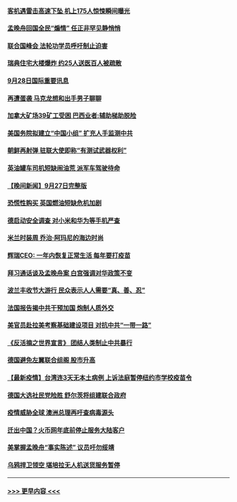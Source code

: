 #### [客机遇雷击高速下坠 机上175人惊悚瞬间曝光](../pages/prog202/a103228803.md?t=09282151) 
#### [孟晚舟回国全民“煽情” 任正非罕见静悄悄](../pages/prog202/a103228858.md?t=09282151) 
#### [联合国峰会 法轮功学员呼吁制止迫害](../pages/prog202/a103228832.md?t=09282151) 
#### [瑞典住宅大楼爆炸 约25人送医百人被疏散](../pages/prog202/a103228763.md?t=09282151) 
#### [9月28日国际重要讯息](../pages/prog202/a103228737.md?t=09282151) 
#### [再遭蛋袭 马克龙想和出手男子聊聊](../pages/prog202/a103228704.md?t=09282151) 
#### [加拿大矿场39矿工受困 巴西业者:辅助梯助脱险](../pages/prog202/a103228676.md?t=09282151) 
#### [美国务院拟建立“中国小组” 扩充人手监测中共](../pages/prog202/a103228659.md?t=09282151) 
#### [朝鲜再射弹 驻联大使即称“有测试武器权利”](../pages/prog202/a103228527.md?t=09282151) 
#### [英油罐车司机短缺闹油荒 派军车驾驶待命](../pages/prog202/a103228611.md?t=09282151) 
#### [【晚间新闻】9月27日完整版](../pages/prog202/a103228513.md?t=09282151) 
#### [恐慌性购买 英国燃油短缺危机加剧](../pages/prog202/a103228324.md?t=09282151) 
#### [德启动安全调查 对小米和华为等手机严查](../pages/prog202/a103228370.md?t=09282151) 
#### [米兰时装周 乔治·阿玛尼的海边时尚](../pages/prog202/a103228340.md?t=09282151) 
#### [辉瑞CEO: 一年内恢复正常生活 每年要打疫苗](../pages/prog202/a103228319.md?t=09282151) 
#### [拜习通话谈及孟晚舟案 白宫强调对华政策不变](../pages/prog202/a103228282.md?t=09282151) 
#### [波兰丰收节大游行 民众表示人人需要“真、善、忍”](../pages/prog202/a103227894.md?t=09282151) 
#### [法国报告揭中共干预加国 炮制人质外交](../pages/prog202/a103228265.md?t=09282151) 
#### [美官员赴拉美考察基础建设项目 对抗中共“一带一路”](../pages/prog202/a103228105.md?t=09282151) 
#### [《反活摘之世界宣言》 团结人类制止中共暴行](../pages/prog202/a103228158.md?t=09282151) 
#### [德国避免左翼联合组阁 股市升高](../pages/prog202/a103228169.md?t=09282151) 
#### [【最新疫情】台湾连3天无本土病例 上诉法庭暂停纽约市学校疫苗令](../pages/prog202/a103228160.md?t=09282151) 
#### [德国大选社民党险胜 舒尔茨将组建联合政府](../pages/prog202/a103228147.md?t=09282151) 
#### [疫情威胁全球 澳洲总理再吁查病毒源头](../pages/prog202/a103228100.md?t=09282151) 
#### [迁出中国？火币网年底前停止服务大陆客户](../pages/prog202/a103228053.md?t=09282151) 
#### [美掌握孟晚舟“事实陈述” 议员吁勿绥靖](../pages/prog202/a103228096.md?t=09282151) 
#### [乌鸦捍卫领空 堪培拉无人机送货服务暂停](../pages/prog202/a103228004.md?t=09282151) 

----
#### [ >>> 更早内容 <<< ](../indexes/prog202-earlier.md)
